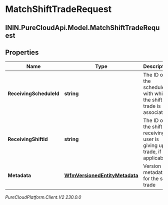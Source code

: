 # MatchShiftTradeRequest

## ININ.PureCloudApi.Model.MatchShiftTradeRequest

## Properties

|Name | Type | Description | Notes|
|------------ | ------------- | ------------- | -------------|
| **ReceivingScheduleId** | **string** | The ID of the schedule with which the shift trade is associated | |
| **ReceivingShiftId** | **string** | The ID of the shift the receiving user is giving up in trade, if applicable | [optional] |
| **Metadata** | [**WfmVersionedEntityMetadata**](WfmVersionedEntityMetadata) | Version metadata for the shift trade | |



_PureCloudPlatform.Client.V2 230.0.0_
